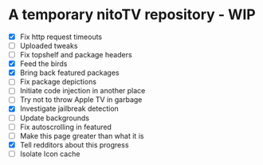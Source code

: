 # A temporary nitoTV repository - WIP
- [x] Fix http request timeouts
- [ ] Uploaded tweaks
- [ ] Fix topshelf and package headers
- [x] Feed the birds
- [x] Bring back featured packages
- [ ] Fix package depictions
- [ ] Initiate code injection in another place
- [ ] Try not to throw Apple TV in garbage
- [x] Investigate jailbreak detection
- [ ] Update backgrounds
- [ ] Fix autoscrolling in featured
- [ ] Make this page greater than what it is
- [x] Tell redditors about this progress
- [ ] Isolate Icon cache

